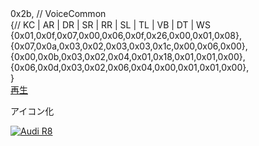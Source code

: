 0x2b,  // VoiceCommon　　           
{//  KC | AR | DR | SR | RR | SL | TL | VB | DT | WS   
   {0x01,0x0f,0x07,0x00,0x06,0x0f,0x26,0x00,0x01,0x08},    
   {0x07,0x0a,0x03,0x02,0x03,0x03,0x1c,0x00,0x06,0x00},    
   {0x00,0x0b,0x03,0x02,0x04,0x01,0x18,0x01,0x01,0x00},    
   {0x06,0x0d,0x03,0x02,0x06,0x04,0x00,0x01,0x01,0x00},    
}   
[再生](https://user-images.githubusercontent.com/28349102/104151789-3bde2400-5421-11eb-8979-0d6534a13eae.mp4)




アイコン化


[![Audi R8](https://user-images.githubusercontent.com/28349102/104159772-44d7f100-5433-11eb-8dcd-aa910f0f38a8.JPG)](https://user-images.githubusercontent.com/28349102/104151789-3bde2400-5421-11eb-8979-0d6534a13eae.mp4)